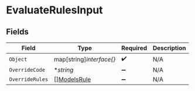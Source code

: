 # EvaluateRulesInput


## Fields

| Field                                             | Type                                              | Required                                          | Description                                       |
| ------------------------------------------------- | ------------------------------------------------- | ------------------------------------------------- | ------------------------------------------------- |
| `Object`                                          | map[string]*interface{}*                          | :heavy_check_mark:                                | N/A                                               |
| `OverrideCode`                                    | **string*                                         | :heavy_minus_sign:                                | N/A                                               |
| `OverrideRules`                                   | [][ModelsRule](../../models/shared/modelsrule.md) | :heavy_minus_sign:                                | N/A                                               |